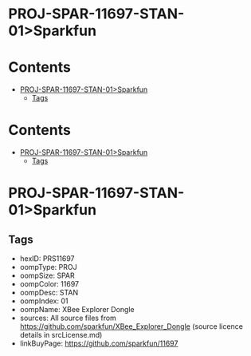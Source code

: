
PROJ-SPAR-11697-STAN-01>Sparkfun
================================

Contents
========

* [PROJ-SPAR-11697-STAN-01>Sparkfun](#proj-spar-11697-stan-01sparkfun)
	* [Tags](#tags)

Contents
========

* [PROJ-SPAR-11697-STAN-01>Sparkfun](#proj-spar-11697-stan-01sparkfun)
	* [Tags](#tags)

# PROJ-SPAR-11697-STAN-01>Sparkfun

## Tags

- hexID: PRS11697
- oompType: PROJ
- oompSize: SPAR
- oompColor: 11697
- oompDesc: STAN
- oompIndex: 01
- oompName: XBee Explorer Dongle
- sources: All source files from https://github.com/sparkfun/XBee_Explorer_Dongle (source licence details in srcLicense.md)
- linkBuyPage: https://github.com/sparkfun/11697
